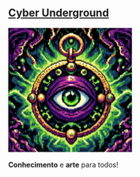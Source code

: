 ## [Cyber Underground](https://cyberunderground.netlify.app)

<img width="250" height="250" src="/website/imagens/icon.png"> 

**Conhecimento** e **arte** para todos!
